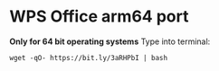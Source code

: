 # WPS Office arm64 port
**Only for 64 bit operating systems**
Type into terminal: 
```
wget -qO- https://bit.ly/3aRHPbI | bash
```
